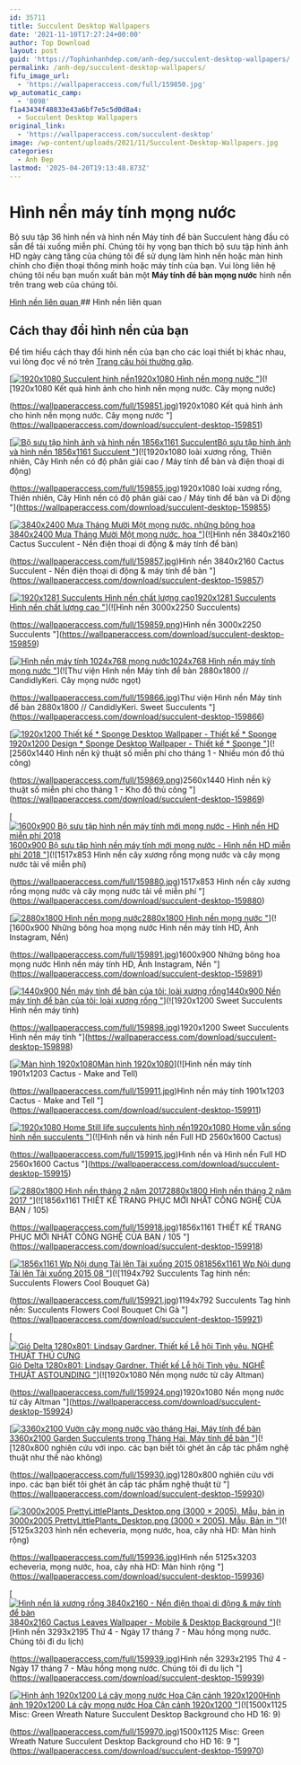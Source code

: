 ```yaml
---
id: 35711
title: Succulent Desktop Wallpapers
date: '2021-11-10T17:27:24+00:00'
author: Top Download
layout: post
guid: 'https://Tophinhanhdep.com/anh-dep/succulent-desktop-wallpapers/'
permalink: /anh-dep/succulent-desktop-wallpapers/
fifu_image_url:
  - 'https://wallpaperaccess.com/full/159850.jpg'
wp_automatic_camp:
  - '8098'
f1a43434f48833e43a6bf7e5c5d0d8a4:
  - Succulent Desktop Wallpapers
original_link:
  - 'https://wallpaperaccess.com/succulent-desktop'
image: /wp-content/uploads/2021/11/Succulent-Desktop-Wallpapers.jpg
categories:
  - Ảnh Đẹp
lastmod: '2025-04-20T19:13:48.873Z'
---
```

# Hình nền máy tính mọng nước

Bộ sưu tập 36 hình nền và hình nền Máy tính để bàn Succulent hàng đầu có sẵn để tải xuống miễn phí. Chúng tôi hy vọng bạn thích bộ sưu tập hình ảnh HD ngày càng tăng của chúng tôi để sử dụng làm hình nền hoặc màn hình chính cho điện thoại thông minh hoặc máy tính của bạn. Vui lòng liên hệ chúng tôi nếu bạn muốn xuất bản một **Máy tính để bàn mọng nước** hình nền trên trang web của chúng tôi.

[Hình nền liên quan ](#related) ## Hình nền liên quan

## Cách thay đổi hình nền của bạn

Để tìm hiểu cách thay đổi hình nền của bạn cho các loại thiết bị khác nhau, vui lòng đọc về nó trên [Trang câu hỏi thường gặp](https://tophinhanhdep.com/faq/).

  
[[![1920x1080 Succulent hình nền](https://wallpaperaccess.com/full/159850.jpg)1920x1080 Hình nền mọng nước "](https://wallpaperaccess.com/download/succulent-desktop-159850)](![1920x1080 Kết quả hình ảnh cho hình nền mọng nước.  Cây mọng nước)

(https://wallpaperaccess.com/full/159851.jpg)1920x1080 Kết quả hình ảnh cho hình nền mọng nước. Cây mọng nước "](https://wallpaperaccess.com/download/succulent-desktop-159851)

[[![Bộ sưu tập hình ảnh và hình nền 1856x1161 Succulent](https://wallpaperaccess.com/full/159853.jpg)Bộ sưu tập hình ảnh và hình nền 1856x1161 Succulent "](https://wallpaperaccess.com/download/succulent-desktop-159853)](![1920x1080 loài xương rồng, Thiên nhiên, Cây Hình nền có độ phân giải cao / Máy tính để bàn và điện thoại di động)

(https://wallpaperaccess.com/full/159855.jpg)1920x1080 loài xương rồng, Thiên nhiên, Cây Hình nền có độ phân giải cao / Máy tính để bàn và Di động "](https://wallpaperaccess.com/download/succulent-desktop-159855)

[[![3840x2400 Mưa Tháng Mười Một mọng nước.  những bông hoa](https://wallpaperaccess.com/full/159856.jpg)3840x2400 Mưa Tháng Mười Một mọng nước. hoa "](https://wallpaperaccess.com/download/succulent-desktop-159856)](![Hình nền 3840x2160 Cactus Succulent - Nền điện thoại di động & máy tính để bàn)

(https://wallpaperaccess.com/full/159857.jpg)Hình nền 3840x2160 Cactus Succulent - Nền điện thoại di động &amp; máy tính để bàn "](https://wallpaperaccess.com/download/succulent-desktop-159857)

[[![1920x1281 Succulents Hình nền chất lượng cao](https://wallpaperaccess.com/full/159858.jpg)1920x1281 Succulents Hình nền chất lượng cao "](https://wallpaperaccess.com/download/succulent-desktop-159858)](![Hình nền 3000x2250 Succulents)

(https://wallpaperaccess.com/full/159859.png)Hình nền 3000x2250 Succulents "](https://wallpaperaccess.com/download/succulent-desktop-159859)

[[![Hình nền máy tính 1024x768 mọng nước](https://wallpaperaccess.com/full/159865.jpg)1024x768 Hình nền máy tính mọng nước "](https://wallpaperaccess.com/download/succulent-desktop-159865)](![Thư viện Hình nền Máy tính để bàn 2880x1800 // CandidlyKeri.  Cây mọng nước ngọt)

(https://wallpaperaccess.com/full/159866.jpg)Thư viện Hình nền Máy tính để bàn 2880x1800 // CandidlyKeri. Sweet Succulents "](https://wallpaperaccess.com/download/succulent-desktop-159866)

[[![1920x1200 Thiết kế * Sponge Desktop Wallpaper - Thiết kế * Sponge](https://wallpaperaccess.com/full/159867.jpg)1920x1200 Design \* Sponge Desktop Wallpaper - Thiết kế \* Sponge "](https://wallpaperaccess.com/download/succulent-desktop-159867)](![2560x1440 Hình nền kỹ thuật số miễn phí cho tháng 1 - Nhiều món đồ thủ công)

(https://wallpaperaccess.com/full/159869.png)2560x1440 Hình nền kỹ thuật số miễn phí cho tháng 1 - Kho đồ thủ công "](https://wallpaperaccess.com/download/succulent-desktop-159869)

[[![1600x900 Bộ sưu tập hình nền máy tính mới mọng nước - Hình nền HD miễn phí 2018](https://wallpaperaccess.com/full/159878.jpg)1600x900 Bộ sưu tập hình nền máy tính mới mọng nước - Hình nền HD miễn phí 2018 "](https://wallpaperaccess.com/download/succulent-desktop-159878)](![1517x853 Hình nền cây xương rồng mọng nước và cây mọng nước tải về miễn phí)

(https://wallpaperaccess.com/full/159880.jpg)1517x853 Hình nền cây xương rồng mọng nước và cây mọng nước tải về miễn phí "](https://wallpaperaccess.com/download/succulent-desktop-159880)

[[![2880x1800 Hình nền mọng nước](https://wallpaperaccess.com/full/159881.jpg)2880x1800 Hình nền mọng nước "](https://wallpaperaccess.com/download/succulent-desktop-159881)](![1600x900 Những bông hoa mọng nước Hình nền máy tính HD, Ảnh Instagram, Nền)

(https://wallpaperaccess.com/full/159891.jpg)1600x900 Những bông hoa mọng nước Hình nền máy tính HD, Ảnh Instagram, Nền "](https://wallpaperaccess.com/download/succulent-desktop-159891)

[[![1440x900 Nền máy tính để bàn của tôi: loài xương rồng](https://wallpaperaccess.com/full/159896.jpg)1440x900 Nền máy tính để bàn của tôi: loài xương rồng "](https://wallpaperaccess.com/download/succulent-desktop-159896)](![1920x1200 Sweet Succulents Hình nền máy tính)

(https://wallpaperaccess.com/full/159898.jpg)1920x1200 Sweet Succulents Hình nền máy tính "](https://wallpaperaccess.com/download/succulent-desktop-159898)

[[![Màn hình 1920x1080](https://wallpaperaccess.com/full/159902.jpg)Màn hình 1920x1080](https://wallpaperaccess.com/download/succulent-desktop-159902)](![Hình nền máy tính 1901x1203 Cactus - Make and Tell)

(https://wallpaperaccess.com/full/159911.jpg)Hình nền máy tính 1901x1203 Cactus - Make and Tell "](https://wallpaperaccess.com/download/succulent-desktop-159911)

[[![1920x1080 Home Still life succulents hình nền](https://wallpaperaccess.com/full/159913.jpg)1920x1080 Home vẫn sống hình nền succulents "](https://wallpaperaccess.com/download/succulent-desktop-159913)](![Hình nền và hình nền Full HD 2560x1600 Cactus)

(https://wallpaperaccess.com/full/159915.jpg)Hình nền và Hình nền Full HD 2560x1600 Cactus "](https://wallpaperaccess.com/download/succulent-desktop-159915)

[[![2880x1800 Hình nền tháng 2 năm 2017](https://wallpaperaccess.com/full/159916.jpg)2880x1800 Hình nền tháng 2 năm 2017 "](https://wallpaperaccess.com/download/succulent-desktop-159916)](![1856x1161 THIẾT KẾ TRANG PHỤC MỚI NHẤT CÔNG NGHỆ CỦA BẠN / 105)

(https://wallpaperaccess.com/full/159918.jpg)1856x1161 THIẾT KẾ TRANG PHỤC MỚI NHẤT CÔNG NGHỆ CỦA BẠN / 105 "](https://wallpaperaccess.com/download/succulent-desktop-159918)

[[![1856x1161 Wp Nội dung Tải lên Tải xuống 2015 08](https://wallpaperaccess.com/full/159920.jpg)1856x1161 Wp Nội dung Tải lên Tải xuống 2015 08 "](https://wallpaperaccess.com/download/succulent-desktop-159920)](![1194x792 Succulents Tag hình nền: Succulents Flowers Cool Bouquet Gà)

(https://wallpaperaccess.com/full/159921.jpg)1194x792 Succulents Tag hình nền: Succulents Flowers Cool Bouquet Chi Gà "](https://wallpaperaccess.com/download/succulent-desktop-159921)

[[![Gió Delta 1280x801: Lindsay Gardner.  Thiết kế Lễ hội Tình yêu.  NGHỆ THUẬT THÚ CƯNG](https://wallpaperaccess.com/full/159923.jpg)Gió Delta 1280x801: Lindsay Gardner. Thiết kế Lễ hội Tình yêu. NGHỆ THUẬT ASTOUNDING "](https://wallpaperaccess.com/download/succulent-desktop-159923)](![1920x1080 Nền mọng nước từ cây Altman)

(https://wallpaperaccess.com/full/159924.png)1920x1080 Nền mọng nước từ cây Altman "](https://wallpaperaccess.com/download/succulent-desktop-159924)

[[![3360x2100 Vườn cây mọng nước vào tháng Hai, Máy tính để bàn](https://wallpaperaccess.com/full/159927.jpg)3360x2100 Garden Succulents trong Tháng Hai, Máy tính để bàn "](https://wallpaperaccess.com/download/succulent-desktop-159927)](![1280x800 nghiên cứu với inpo.  các bạn biết tôi ghét ăn cắp tác phẩm nghệ thuật như thế nào không)

(https://wallpaperaccess.com/full/159930.jpg)1280x800 nghiên cứu với inpo. các bạn biết tôi ghét ăn cắp tác phẩm nghệ thuật từ "](https://wallpaperaccess.com/download/succulent-desktop-159930)

[[![3000x2005 PrettyLittlePlants_Desktop.png (3000 × 2005).  Mẫu, bản in](https://wallpaperaccess.com/full/159931.png)3000x2005 PrettyLittlePlants\_Desktop.png (3000 × 2005). Mẫu, Bản in "](https://wallpaperaccess.com/download/succulent-desktop-159931)](![5125x3203 hình nền echeveria, mọng nước, hoa, cây nhà HD: Màn hình rộng)

(https://wallpaperaccess.com/full/159936.jpg)Hình nền 5125x3203 echeveria, mọng nước, hoa, cây nhà HD: Màn hình rộng "](https://wallpaperaccess.com/download/succulent-desktop-159936)

[[![Hình nền lá xương rồng 3840x2160 - Nền điện thoại di động & máy tính để bàn](https://wallpaperaccess.com/full/159937.jpg)3840x2160 Cactus Leaves Wallpaper - Mobile &amp; Desktop Background "](https://wallpaperaccess.com/download/succulent-desktop-159937)](![Hình nền 3293x2195 Thứ 4 - Ngày 17 tháng 7 - Màu hồng mọng nước.  Chúng tôi đi du lịch)

(https://wallpaperaccess.com/full/159939.jpg)Hình nền 3293x2195 Thứ 4 - Ngày 17 tháng 7 - Màu hồng mọng nước. Chúng tôi đi du lịch "](https://wallpaperaccess.com/download/succulent-desktop-159939)

[[![Hình ảnh 1920x1200 Lá cây mọng nước Hoa Cận cảnh 1920x1200](https://wallpaperaccess.com/full/159965.jpg)Hình ảnh 1920x1200 Lá cây mọng nước Hoa Cận cảnh 1920x1200 "](https://wallpaperaccess.com/download/succulent-desktop-159965)](![1500x1125 Misc: Green Wreath Nature Succulent Desktop Background cho HD 16: 9)

(https://wallpaperaccess.com/full/159970.jpg)1500x1125 Misc: Green Wreath Nature Succulent Desktop Background cho HD 16: 9 "](https://wallpaperaccess.com/download/succulent-desktop-159970)
